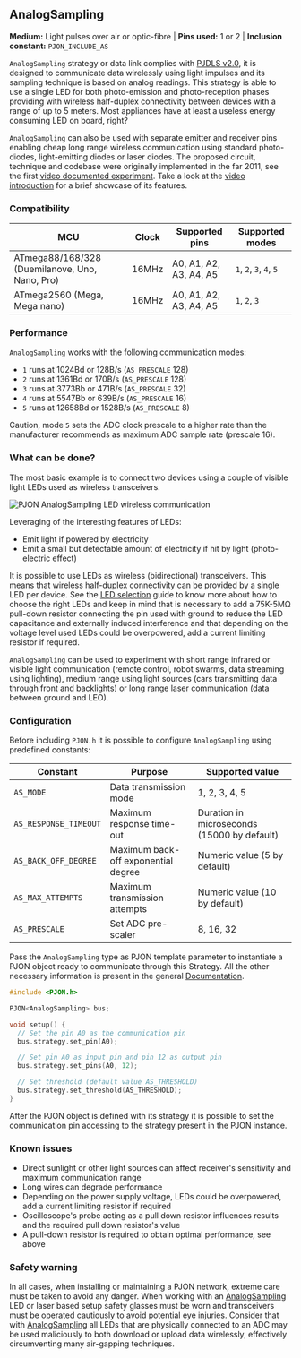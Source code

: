 ## AnalogSampling

**Medium:** Light pulses over air or optic-fibre |
**Pins used:** 1 or 2 |
**Inclusion constant:** `PJON_INCLUDE_AS`

`AnalogSampling` strategy or data link complies with [PJDLS v2.0](/src/strategies/AnalogSampling/specification/PJDLS-specification-v2.0.md), it is designed to communicate data wirelessly using light impulses and its sampling technique is based on analog readings. This strategy is able to use a single LED for both photo-emission and photo-reception phases providing with wireless half-duplex connectivity between devices with a range of up to 5 meters. Most appliances have at least a useless energy consuming LED on board, right?

`AnalogSampling` can also be used with separate emitter and receiver pins enabling cheap long range wireless communication using standard photo-diodes, light-emitting diodes or laser diodes. The proposed circuit, technique and codebase were originally implemented in the far 2011, see the first [video documented experiment](https://www.youtube.com/watch?v=-Ul2j6ixbmE). Take a look at the [video introduction](https://www.youtube.com/watch?v=1BeGYMjg-DI) for a brief showcase of its features.

### Compatibility
| MCU              | Clock | Supported pins   | Supported modes |
| ---------------- |------ | ---------------- | --------------- |
| ATmega88/168/328 (Duemilanove, Uno, Nano, Pro) | 16MHz | A0, A1, A2, A3, A4, A5 | `1`, `2`, `3`, `4`, `5` |
| ATmega2560 (Mega, Mega nano) | 16MHz | A0, A1, A2, A3, A4, A5 | `1`, `2`, `3` |

### Performance
`AnalogSampling` works with the following communication modes:
- `1` runs at 1024Bd or 128B/s (`AS_PRESCALE` 128)
- `2` runs at 1361Bd or 170B/s (`AS_PRESCALE` 128)
- `3` runs at 3773Bb or 471B/s (`AS_PRESCALE` 32)
- `4` runs at 5547Bb or 639B/s (`AS_PRESCALE` 16)
- `5` runs at 12658Bd or 1528B/s (`AS_PRESCALE` 8)

Caution, mode `5` sets the ADC clock prescale to a higher rate than the manufacturer recommends as maximum ADC sample rate (prescale 16).

### What can be done?
The most basic example is to connect two devices using a couple of visible light LEDs used as wireless transceivers.

![PJON AnalogSampling LED wireless communication](http://www.pjon.org/assets/images/PJON-AnalogSampling-half-duplex-led-communication.png)

Leveraging of the interesting features of LEDs:
- Emit light if powered by electricity
- Emit a small but detectable amount of electricity if hit by light (photo-electric effect)

It is possible to use LEDs as wireless (bidirectional) transceivers. This means that wireless half-duplex connectivity can be provided by a single LED per device. See the [LED selection](documentation/LED-selection.md) guide to know more about how to choose the right LEDs and keep in mind that is necessary to add a 75K-5MΩ pull-down resistor connecting the pin used with ground to reduce the LED capacitance and externally induced interference and that depending on the voltage level used LEDs could be overpowered, add a current limiting resistor if required.

`AnalogSampling` can be used to experiment with short range infrared or visible light communication (remote control, robot swarms, data streaming using lighting), medium range using light sources (cars transmitting data through front and backlights) or long range laser communication (data between ground and LEO).  

### Configuration
Before including `PJON.h` it is possible to configure `AnalogSampling` using predefined constants:

| Constant                  | Purpose                             | Supported value                            |
| ------------------------- |------------------------------------ | ------------------------------------------ |
| `AS_MODE`                 | Data transmission mode              | 1, 2, 3, 4, 5                              |
| `AS_RESPONSE_TIMEOUT`     | Maximum response time-out           | Duration in microseconds (15000 by default) |
| `AS_BACK_OFF_DEGREE`      | Maximum back-off exponential degree | Numeric value (5 by default)               |
| `AS_MAX_ATTEMPTS`         | Maximum transmission attempts       | Numeric value (10 by default)              |
| `AS_PRESCALE`             | Set ADC pre-scaler                  | 8, 16, 32                                  |

Pass the `AnalogSampling` type as PJON template parameter to instantiate a PJON object ready to communicate through this Strategy. All the other necessary information is present in the general [Documentation](/documentation).
```cpp  
#include <PJON.h>

PJON<AnalogSampling> bus;

void setup() {
  // Set the pin A0 as the communication pin
  bus.strategy.set_pin(A0);

  // Set pin A0 as input pin and pin 12 as output pin
  bus.strategy.set_pins(A0, 12);

  // Set threshold (default value AS_THRESHOLD)
  bus.strategy.set_threshold(AS_THRESHOLD);
}
```
After the PJON object is defined with its strategy it is possible to set the communication pin accessing to the strategy present in the PJON instance.

### Known issues
- Direct sunlight or other light sources can affect receiver's sensitivity and maximum communication range
- Long wires can degrade performance
- Depending on the power supply voltage, LEDs could be overpowered, add a current limiting resistor if required
- Oscilloscope's probe acting as a pull down resistor influences results and the required pull down resistor's value
- A pull-down resistor is required to obtain optimal performance, see above

### Safety warning
In all cases, when installing or maintaining a PJON network, extreme care must be taken to avoid any danger. When working with an [AnalogSampling](/src/strategies/AnalogSampling) LED or laser based setup safety glasses must be worn and transceivers must be operated cautiously to avoid potential eye injuries. Consider that with [AnalogSampling](/src/strategies/AnalogSampling) all LEDs that are physically connected to an ADC may be used maliciously to both download or upload data wirelessly, effectively circumventing many air-gapping techniques.   
